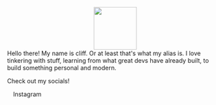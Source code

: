 <div id="header" align="center">
  <img src="https://avatars.githubusercontent.com/u/65708785?s=400&u=ca4537d55367e3fb88988f916023f0def66e1714&v=4" width="100"/>
</div>
Hello there! My name is cliff. Or at least that's what my alias is. 
I love tinkering with stuff, learning from what great devs have already built, to build something personal and modern.

Check out my socials!
<div id="header" align="left">
  <img src="https://en.wikipedia.org/wiki/Instagram#/media/File:Instagram_logo_2022.svg" width="10"/> Instagram
</div>
